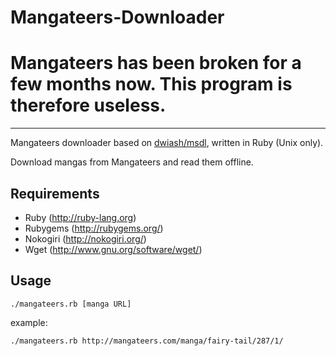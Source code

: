 Mangateers-Downloader
===

Mangateers has been broken for a few months now. This program is therefore useless.
===
---

Mangateers downloader based on [dwiash/msdl](https://github.com/dwiash/msdl), written in Ruby (Unix only).

Download mangas from Mangateers and read them offline.

Requirements
---

* Ruby (http://ruby-lang.org)
* Rubygems (http://rubygems.org/)
* Nokogiri (http://nokogiri.org/)
* Wget (http://www.gnu.org/software/wget/)

Usage
---

    ./mangateers.rb [manga URL]

example:

    ./mangateers.rb http://mangateers.com/manga/fairy-tail/287/1/
